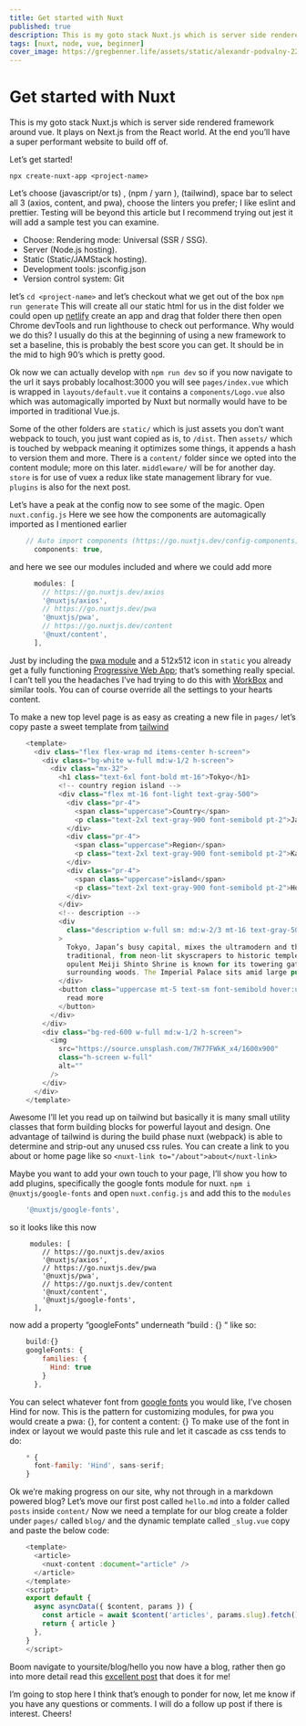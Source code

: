 ```yaml
---
title: Get started with Nuxt
published: true
description: This is my goto stack Nuxt.js which is server side rendered framework around vue. It plays on Next.js from the React world. At the end you’ll have a super performant website to build off of.
tags: [nuxt, node, vue, beginner]
cover_image: https://gregbenner.life/assets/static/alexandr-podvalny-220262-unsplash.07cc2b7.490343832c4705701e26598c1c374606.jpg
---
```


# Get started with Nuxt
This is my goto stack Nuxt.js which is server side rendered framework around vue. It plays on Next.js from the React world. At the end you’ll have a super performant website to build off of.

Let’s get started!

`npx create-nuxt-app <project-name>`

Let’s choose (javascript/or ts) , (npm / yarn ),  (tailwind), space bar to select all 3 (axios, content, and pwa), choose the linters you prefer; I like eslint and prettier. Testing will be beyond this article but I recommend trying out jest it will add a sample test you can examine.

- Choose: Rendering mode: Universal (SSR / SSG). 
- Server (Node.js hosting). 
- Static (Static/JAMStack hosting).
- Development tools: jsconfig.json
- Version control system: Git

let’s `cd <project-name>` and let’s checkout what we get out of the box `npm run generate`
This will create all our static html for us in the dist folder we could open up [netlify](https://app.netlify.com/) create an app and drag that folder there then open Chrome devTools and run lighthouse to check out performance. Why would we do this? I usually do this at the beginning of using a new framework to set a baseline, this is probably the best score you can get. It should be in the mid to high 90’s which is pretty good.

Ok now we can actually develop with `npm run dev` so if you now navigate to the url it says probably localhost:3000 you will see `pages/index.vue` which is wrapped in `layouts/default.vue`  it contains a `components/Logo.vue` also which was automagically imported by Nuxt but normally would have to be imported in traditional Vue.js.

Some of the other folders are `static/` which is just assets you don’t want webpack to touch, you just want copied as is, to `/dist`. Then `assets/` which is touched by webpack meaning it optimizes some things, it appends a hash to version them and more. There is a `content/` folder since we opted into the content module; more on this later. `middleware/` will be for another day. `store` is for use of vuex a redux like state management library for vue. `plugins` is also for the next post.

Let’s have a peak at the config now to see some of the magic. Open `nuxt.config.js`
Here we see how the components are automagically imported as I mentioned earlier
```javascript
    // Auto import components (https://go.nuxtjs.dev/config-components)
      components: true,
```
and here we see our modules included and where we could add more
```javascript
      modules: [
        // https://go.nuxtjs.dev/axios
        '@nuxtjs/axios',
        // https://go.nuxtjs.dev/pwa
        '@nuxtjs/pwa',
        // https://go.nuxtjs.dev/content
        '@nuxt/content',
      ],
```
Just by including the [pwa module](https://pwa.nuxtjs.org/) and a 512x512 icon in `static` you already get a fully functioning [Progressive Web App](https://web.dev/progressive-web-apps/); that’s something really special. I can’t tell you the headaches I’ve had trying to do this with [WorkBox](https://developers.google.com/web/tools/workbox) and similar tools. You can of course override all the settings to your hearts content.

To make a new top level page is as easy as creating a new file in `pages/` let’s copy paste a sweet template from [tailwind](https://tailwindcomponents.com/component/hero-component)

```javascript
    <template>
      <div class="flex flex-wrap md items-center h-screen">
        <div class="bg-white w-full md:w-1/2 h-screen">
          <div class="mx-32">
            <h1 class="text-6xl font-bold mt-16">Tokyo</h1>
            <!-- country region island -->
            <div class="flex mt-16 font-light text-gray-500">
              <div class="pr-4">
                <span class="uppercase">Country</span>
                <p class="text-2xl text-gray-900 font-semibold pt-2">Japan</p>
              </div>
              <div class="pr-4">
                <span class="uppercase">Region</span>
                <p class="text-2xl text-gray-900 font-semibold pt-2">Kanto</p>
              </div>
              <div class="pr-4">
                <span class="uppercase">island</span>
                <p class="text-2xl text-gray-900 font-semibold pt-2">Honshu</p>
              </div>
            </div>
            <!-- description -->
            <div
              class="description w-full sm: md:w-2/3 mt-16 text-gray-500 text-sm"
            >
              Tokyo, Japan’s busy capital, mixes the ultramodern and the
              traditional, from neon-lit skyscrapers to historic temples. The
              opulent Meiji Shinto Shrine is known for its towering gate and
              surrounding woods. The Imperial Palace sits amid large public gardens
            </div>
            <button class="uppercase mt-5 text-sm font-semibold hover:underline">
              read more
            </button>
          </div>
        </div>
        <div class="bg-red-600 w-full md:w-1/2 h-screen">
          <img
            src="https://source.unsplash.com/7H77FWkK_x4/1600x900"
            class="h-screen w-full"
            alt=""
          />
        </div>
      </div>
    </template>
```
Awesome I’ll let you read up on tailwind but basically it is many small utility classes that form building blocks for powerful layout and design. One advantage of tailwind is during the build phase nuxt (webpack) is able to determine and strip-out any unused css rules. You can create a link to you about or home page like so `<nuxt-link to="/about">about</nuxt-link>`

Maybe you want to add your own touch to your page, I’ll show you how to add plugins, specifically the google fonts module for nuxt. `npm i @nuxtjs/google-fonts`
and open `nuxt.config.js` and add this to the `modules`
```javascript
    '@nuxtjs/google-fonts',
```
so it looks like this now
```
     modules: [
        // https://go.nuxtjs.dev/axios
        '@nuxtjs/axios',
        // https://go.nuxtjs.dev/pwa
        '@nuxtjs/pwa',
        // https://go.nuxtjs.dev/content
        '@nuxt/content',
        '@nuxtjs/google-fonts',
      ],
```
now add a property “googleFonts” underneath “build : {} “ like so:
```javascript
    build:{}
    googleFonts: {
        families: {
          Hind: true
        }
      },
```
You can select whatever font from [google fonts](https://fonts.google.com/) you would like, I’ve chosen Hind for now. This is the pattern for customizing modules, for pwa you would create a pwa: {}, for content a content: {}
To make use of the font in index or layout we would paste this rule and let it cascade as css tends to do:
```javascript
    * {
      font-family: 'Hind', sans-serif;
    }
```
 
Ok we’re making progress on our site, why not through in a markdown powered blog? Let’s move our first post called `hello.md` into a folder called `posts` inside `content/` Now we need a template for our blog create a folder under `pages/` called `blog/` and the dynamic template called `_slug.vue`  copy and paste the below code:
```javascript
    <template>
      <article>
        <nuxt-content :document="article" />
      </article>
    </template>
    <script>
    export default {
      async asyncData({ $content, params }) {
        const article = await $content('articles', params.slug).fetch()
        return { article }
      },
    }
    </script>
```
Boom navigate to yoursite/blog/hello you now have a blog, rather then go into more detail read this [excellent post](https://nuxtjs.org/blog/creating-blog-with-nuxt-content) that does it for me!

I’m going to stop here I think that’s enough to ponder for now, let me know if you have any questions or comments. I will do a follow up post if there is interest. Cheers!

